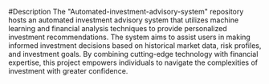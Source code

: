 #Description
The "Automated-investment-advisory-system" repository hosts an automated investment advisory system that utilizes machine learning and financial analysis techniques to provide personalized investment recommendations. The system aims to assist users in making informed investment decisions based on historical market data, risk profiles, and investment goals. By combining cutting-edge technology with financial expertise, this project empowers individuals to navigate the complexities of investment with greater confidence.
